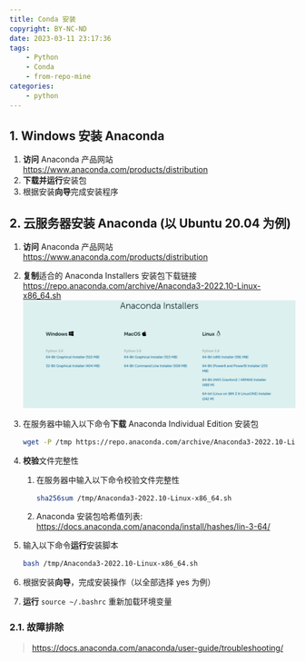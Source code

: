 ```yaml
---
title: Conda 安装
copyright: BY-NC-ND
date: 2023-03-11 23:17:36
tags:
    - Python
    - Conda
    - from-repo-mine
categories:
    - python
---
```


## 1. Windows 安装 Anaconda

1. **访问** Anaconda 产品网站 <https://www.anaconda.com/products/distribution>
2. **下载并运行**安装包
3. 根据安装**向导**完成安装程序

## 2. 云服务器安装 Anaconda (以 Ubuntu 20.04 为例)

1. **访问** Anaconda 产品网站 <https://www.anaconda.com/products/distribution>
2. **复制**适合的 Anaconda Installers 安装包下载链接<https://repo.anaconda.com/archive/Anaconda3-2022.10-Linux-x86_64.sh>
  ![Anaconda Installers](https://raw.githubusercontent.com/cc01cc/zeorep/main/pic/202210091929360.png)
3. 在服务器中输入以下命令**下载** Anaconda Individual Edition 安装包

   ```bash
   wget -P /tmp https://repo.anaconda.com/archive/Anaconda3-2022.10-Linux-x86_64.sh
   ```

4. **校验**文件完整性

   1. 在服务器中输入以下命令校验文件完整性

      ```bash
      sha256sum /tmp/Anaconda3-2022.10-Linux-x86_64.sh
      ```

   2. Anaconda 安装包哈希值列表: <https://docs.anaconda.com/anaconda/install/hashes/lin-3-64/>

5. 输入以下命令**运行**安装脚本

   ```bash
   bash /tmp/Anaconda3-2022.10-Linux-x86_64.sh
   ```

6. 根据安装**向导**，完成安装操作（以全部选择 yes 为例）
7. **运行** `source ~/.bashrc` 重新加载环境变量

### 2.1. 故障排除

> <https://docs.anaconda.com/anaconda/user-guide/troubleshooting/>

<!--
Copyright © 2023-2024 [cc01cc](https://github.com/cc01cc)

本页面采用 [知识共享署名-非商业性使用 4.0 国际许可协议](http://creativecommons.org/licenses/by-nc/4.0/) 进行许可。

转载请注明原始地址：<https://cc01cc.com/>
-->